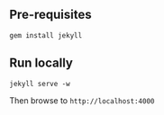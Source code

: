 ## Pre-requisites

```
gem install jekyll
```

## Run locally

```
jekyll serve -w
```

Then browse to `http://localhost:4000`